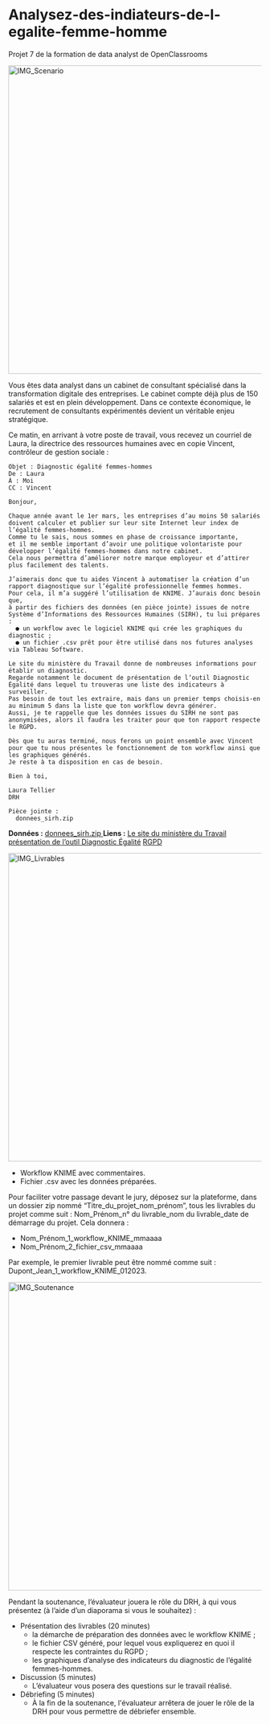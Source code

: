 # Analysez-des-indiateurs-de-l-egalite-femme-homme
Projet 7 de la formation de data analyst de OpenClassrooms

<img width="614" alt="IMG_Scenario" src="https://github.com/AlexisDlge/Detectez-des-faux-billets/assets/152527939/6c949932-3da9-4faa-a408-3d3da4ec7247">

Vous êtes data analyst dans un cabinet de consultant spécialisé dans la transformation digitale des entreprises. Le cabinet compte déjà plus de 150 salariés et est en plein développement. Dans ce contexte économique, le recrutement de consultants expérimentés devient un véritable enjeu stratégique.

Ce matin, en arrivant à votre poste de travail, vous recevez un courriel de Laura, la directrice des ressources humaines avec en copie Vincent, contrôleur de gestion sociale :



    Objet : Diagnostic égalité femmes-hommes
    De : Laura
    À : Moi
    CC : Vincent

    Bonjour, 

    Chaque année avant le 1er mars, les entreprises d’au moins 50 salariés doivent calculer et publier sur leur site Internet leur index de l’égalité femmes-hommes. 
    Comme tu le sais, nous sommes en phase de croissance importante, 
    et il me semble important d’avoir une politique volontariste pour développer l’égalité femmes-hommes dans notre cabinet.
    Cela nous permettra d’améliorer notre marque employeur et d’attirer plus facilement des talents.

    J’aimerais donc que tu aides Vincent à automatiser la création d’un rapport diagnostique sur l’égalité professionnelle femmes hommes. 
    Pour cela, il m’a suggéré l’utilisation de KNIME. J’aurais donc besoin que, 
    à partir des fichiers des données (en pièce jointe) issues de notre Système d’Informations des Ressources Humaines (SIRH), tu lui prépares :
      ● un workflow avec le logiciel KNIME qui crée les graphiques du diagnostic ;
      ● un fichier .csv prêt pour être utilisé dans nos futures analyses via Tableau Software.

    Le site du ministère du Travail donne de nombreuses informations pour établir un diagnostic. 
    Regarde notamment le document de présentation de lʼoutil Diagnostic Égalité dans lequel tu trouveras une liste des indicateurs à surveiller. 
    Pas besoin de tout les extraire, mais dans un premier temps choisis-en au minimum 5 dans la liste que ton workflow devra générer.
    Aussi, je te rappelle que les données issues du SIRH ne sont pas anonymisées, alors il faudra les traiter pour que ton rapport respecte le RGPD.

    Dès que tu auras terminé, nous ferons un point ensemble avec Vincent pour que tu nous présentes le fonctionnement de ton workflow ainsi que les graphiques générés.
    Je reste à ta disposition en cas de besoin.

    Bien à toi, 

    Laura Tellier
    DRH

    Pièce jointe : 
      donnees_sirh.zip 

**Données :**
[donnees_sirh.zip ](https://s3-eu-west-1.amazonaws.com/static.oc-static.com/prod/courses/files/parcours-data-analyst/DAN-P7-datasets.zip)
**Liens :**
[Le site du ministère du Travail](https://travail-emploi.gouv.fr/IMG/pdf/guide_egalite_tpe_pme_2021.pdf)
[présentation de lʼoutil Diagnostic Égalité](https://s3-eu-west-1.amazonaws.com/static.oc-static.com/prod/courses/files/parcours-data-analyst/Pre%CC%81sentation+outil+Diagnostic+E%CC%81galite%CC%81.pdf)
[RGPD](https://www.cnil.fr/cnil-direct/question/quels-sont-les-grands-principes-des-regles-de-protection-des-donnees?visiteur=part)

<img width="614" alt="IMG_Livrables" src="https://github.com/AlexisDlge/Detectez-des-faux-billets/assets/152527939/86af4a1f-0feb-4235-b2ba-2f685fcaca46">

* Workflow KNIME avec commentaires.
* Fichier .csv avec les données préparées.



Pour faciliter votre passage devant le jury, déposez sur la plateforme, dans un dossier zip nommé “Titre_du_projet_nom_prénom”, tous les livrables du projet comme suit : Nom_Prénom_n° du livrable_nom du livrable_date de démarrage du projet. Cela donnera : 

* Nom_Prénom_1_workflow_KNIME_mmaaaa
* Nom_Prénom_2_fichier_csv_mmaaaa

Par exemple, le premier livrable peut être nommé comme suit : Dupont_Jean_1_workflow_KNIME_012023.

<img width="614" alt="IMG_Soutenance" src="https://github.com/AlexisDlge/Detectez-des-faux-billets/assets/152527939/a1a8bf0e-898d-4fa4-808b-091d870eb595">

Pendant la soutenance, l’évaluateur jouera le rôle du DRH, à qui vous présentez (à l’aide d’un diaporama si vous le souhaitez) : 

* Présentation des livrables (20 minutes)
  - la démarche de préparation des données avec le workflow KNIME ;
  - le fichier CSV généré, pour lequel vous expliquerez en quoi il respecte les contraintes du RGPD ;
  - les graphiques d’analyse des indicateurs du diagnostic de l’égalité femmes-hommes.
* Discussion (5 minutes)
  - L’évaluateur vous posera des questions sur le travail réalisé.
* Débriefing (5 minutes)
  - À la fin de la soutenance, l'évaluateur arrêtera de jouer le rôle de la DRH pour vous permettre de débriefer ensemble.
